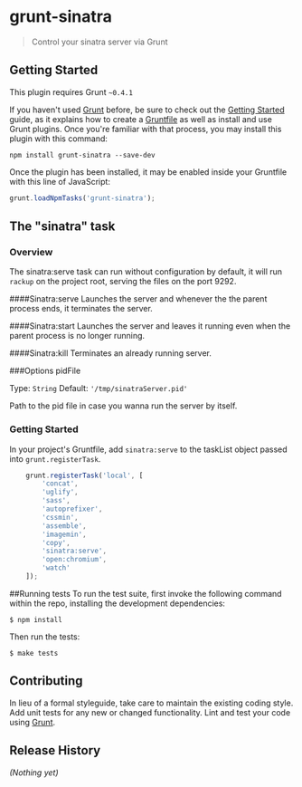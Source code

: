 # grunt-sinatra

> Control your sinatra server via Grunt

## Getting Started
This plugin requires Grunt `~0.4.1` 

If you haven't used [Grunt](http://gruntjs.com/) before, be sure to check out the [Getting Started](http://gruntjs.com/getting-started) guide, as it explains how to create a [Gruntfile](http://gruntjs.com/sample-gruntfile) as well as install and use Grunt plugins. Once you're familiar with that process, you may install this plugin with this command:

```shell
npm install grunt-sinatra --save-dev
```

Once the plugin has been installed, it may be enabled inside your Gruntfile with this line of JavaScript:

```js
grunt.loadNpmTasks('grunt-sinatra');
```

## The "sinatra" task

### Overview
The sinatra:serve task can run without configuration by default, it will run `rackup` on the project root, serving the files on the port 9292.

####Sinatra:serve
Launches the server and whenever the the parent process ends, it terminates the server.

####Sinatra:start
Launches the server and leaves it running even when the parent process is no longer running.

####Sinatra:kill
Terminates an already running server.

###Options
pidFile

Type: `String`
Default: `'/tmp/sinatraServer.pid'`

Path to the pid file in case you wanna run the server by itself.

### Getting Started
In your project's Gruntfile, add `sinatra:serve` to the taskList object passed into `grunt.registerTask`.

```js
	grunt.registerTask('local', [
		'concat',
		'uglify',
		'sass',
		'autoprefixer',
		'cssmin',
		'assemble',
		'imagemin',
		'copy',
		'sinatra:serve',
		'open:chromium',
		'watch'
	]);
```

##Running tests
To run the test suite, first invoke the following command within the repo, installing the development dependencies:
```shell
$ npm install
```
Then run the tests:
```shell
$ make tests
```

## Contributing
In lieu of a formal styleguide, take care to maintain the existing coding style. Add unit tests for any new or changed functionality. Lint and test your code using [Grunt](http://gruntjs.com/).

## Release History
_(Nothing yet)_
